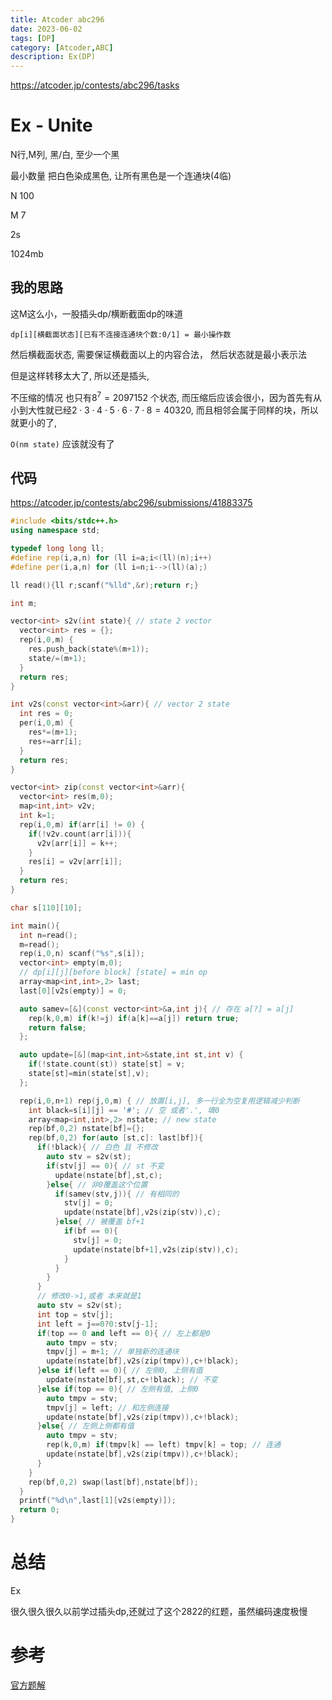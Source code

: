 ```yaml
---
title: Atcoder abc296
date: 2023-06-02
tags: [DP]
category: [Atcoder,ABC]
description: Ex(DP)
---
```


https://atcoder.jp/contests/abc296/tasks

# Ex - Unite

N行,M列, 黑/白, 至少一个黑

最小数量 把白色染成黑色, 让所有黑色是一个连通块(4临)

N 100

M 7

2s

1024mb

## 我的思路

这M这么小，一股插头dp/横断截面dp的味道

`dp[i][横截面状态][已有不连接连通块个数:0/1] = 最小操作数`

然后横截面状态, 需要保证横截面以上的内容合法， 然后状态就是最小表示法

但是这样转移太大了, 所以还是插头,

不压缩的情况 也只有$8^7=2097152$ 个状态, 而压缩后应该会很小，因为首先有从小到大性就已经$2\cdot 3\cdot 4 \cdot 5\cdot 6 \cdot 7\cdot 8=40320$, 而且相邻会属于同样的块，所以就更小的了,

`O(nm state)` 应该就没有了

<!--more-->

## 代码

https://atcoder.jp/contests/abc296/submissions/41883375

```cpp
#include <bits/stdc++.h>
using namespace std;

typedef long long ll;
#define rep(i,a,n) for (ll i=a;i<(ll)(n);i++)
#define per(i,a,n) for (ll i=n;i-->(ll)(a);)

ll read(){ll r;scanf("%lld",&r);return r;}

int m;

vector<int> s2v(int state){ // state 2 vector
  vector<int> res = {};
  rep(i,0,m) {
    res.push_back(state%(m+1));
    state/=(m+1);
  }
  return res;
}

int v2s(const vector<int>&arr){ // vector 2 state
  int res = 0;
  per(i,0,m) {
    res*=(m+1);
    res+=arr[i];
  }
  return res;
}

vector<int> zip(const vector<int>&arr){
  vector<int> res(m,0);
  map<int,int> v2v;
  int k=1;
  rep(i,0,m) if(arr[i] != 0) {
    if(!v2v.count(arr[i])){
      v2v[arr[i]] = k++;
    }
    res[i] = v2v[arr[i]];
  }
  return res;
}

char s[110][10];

int main(){
  int n=read();
  m=read();
  rep(i,0,n) scanf("%s",s[i]);
  vector<int> empty(m,0);
  // dp[i][j][before block] [state] = min op
  array<map<int,int>,2> last;
  last[0][v2s(empty)] = 0;

  auto samev=[&](const vector<int>&a,int j){ // 存在 a[?] = a[j]
    rep(k,0,m) if(k!=j) if(a[k]==a[j]) return true;
    return false;
  };

  auto update=[&](map<int,int>&state,int st,int v) {
    if(!state.count(st)) state[st] = v;
    state[st]=min(state[st],v);
  };

  rep(i,0,n+1) rep(j,0,m) { // 放置[i,j], 多一行全为空复用逻辑减少判断
    int black=s[i][j] == '#'; // 空 或者'.', 填0
    array<map<int,int>,2> nstate; // new state
    rep(bf,0,2) nstate[bf]={};
    rep(bf,0,2) for(auto [st,c]: last[bf]){
      if(!black){ // 白色 且 不修改
        auto stv = s2v(st);
        if(stv[j] == 0){ // st 不变
          update(nstate[bf],st,c);
        }else{ // 非0覆盖这个位置
          if(samev(stv,j)){ // 有相同的
            stv[j] = 0;
            update(nstate[bf],v2s(zip(stv)),c);
          }else{ // 被覆盖 bf+1
            if(bf == 0){
              stv[j] = 0;
              update(nstate[bf+1],v2s(zip(stv)),c);
            }
          }
        }
      }
      // 修改0->1,或者 本来就是1
      auto stv = s2v(st);
      int top = stv[j];
      int left = j==0?0:stv[j-1];
      if(top == 0 and left == 0){ // 左上都是0
        auto tmpv = stv;
        tmpv[j] = m+1; // 单独新的连通块
        update(nstate[bf],v2s(zip(tmpv)),c+!black);
      }else if(left == 0){ // 左侧0, 上侧有值
        update(nstate[bf],st,c+!black); // 不变
      }else if(top == 0){ // 左侧有值, 上侧0
        auto tmpv = stv;
        tmpv[j] = left; // 和左侧连接
        update(nstate[bf],v2s(zip(tmpv)),c+!black);
      }else{ // 左侧上侧都有值
        auto tmpv = stv;
        rep(k,0,m) if(tmpv[k] == left) tmpv[k] = top; // 连通
        update(nstate[bf],v2s(zip(tmpv)),c+!black);
      }
    }
    rep(bf,0,2) swap(last[bf],nstate[bf]);
  }
  printf("%d\n",last[1][v2s(empty)]);
  return 0;
}
```

# 总结

Ex

很久很久很久以前学过插头dp,还就过了这个2822的红题，虽然编码速度极慢

# 参考

[官方题解](https://atcoder.jp/contests/abc296/editorial)
